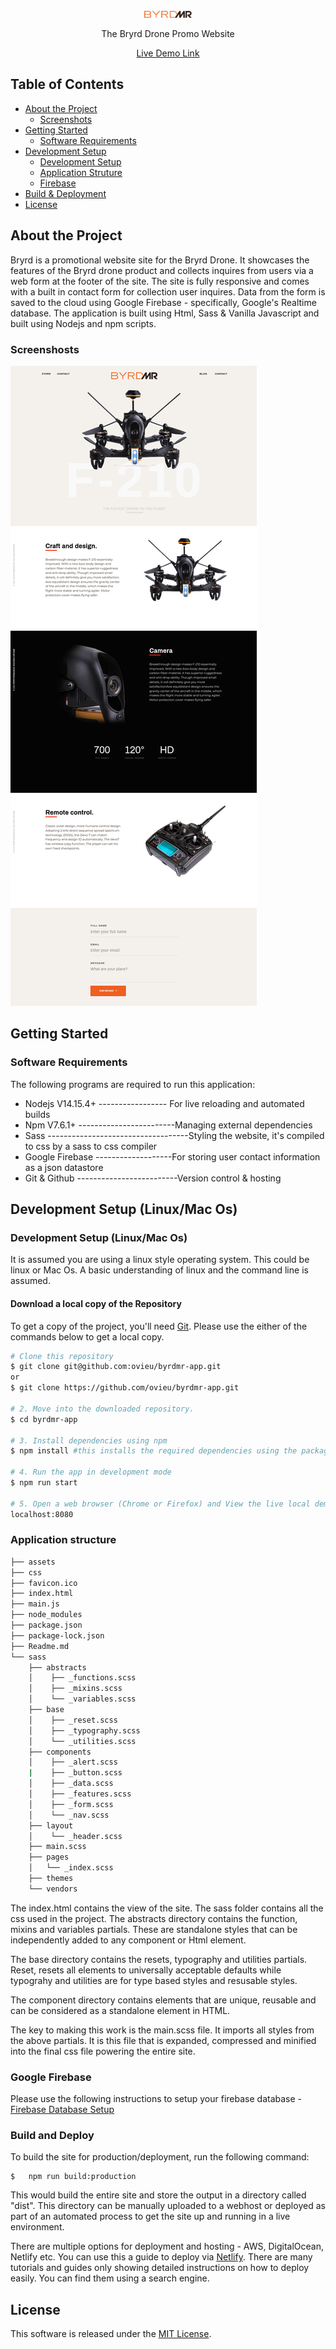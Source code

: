 <p align="center"> <img src="assets/images/Logo.png" width="15%"> </p>

<p align="center"> The Bryrd Drone Promo Website</p>
<p align="center"> <a href="https://eloquent-lamport-3379e3.netlify.app">Live Demo Link<a/></p>

<!-- TABLE OF CONTENTS -->
## Table of Contents

* [About the Project](#about-the-project)
  * [Screenshots](#screenshots)
* [Getting Started](#getting-started)
    * [Software Requirements](#requirements)
* [Development Setup](#development-setup-linuxmac-os)
  * [Development Setup](#Development-setup)
  * [Application Struture](#application-structure)
  * [Firebase](#google-firebase)
* [Build & Deployment](#build-and-deploy)
* [License](#license)

## About the Project

<p>
Bryrd is a promotional website site for the Bryrd Drone. It showcases the features of the Bryrd drone product and collects inquires from users via a web form at the footer of the site. The site is fully responsive and comes with a built in contact form for collection user inquires. Data from the form is saved to the cloud using Google Firebase - specifically, Google's Realtime database. The application is built using Html, Sass & Vanilla Javascript and built using Nodejs and npm scripts. 
</p>

### Screenshosts
![alt-text-1](assets/images/drone-full-e.jpg "title-1") 

## Getting Started
### Software Requirements

The following programs are required to run this application:
- Nodejs V14.15.4+    ----------------- For live reloading and automated builds
- Npm V7.6.1+         ------------------------Managing external dependencies 
- Sass                 -----------------------------------Styling the website, it's compiled to css by a sass to css compiler
- Google Firebase -------------------For storing user contact information as a json datastore
- Git & Github  -------------------------Version control & hosting

## Development Setup (Linux/Mac Os)
### Development Setup (Linux/Mac Os)

It is assumed you are using a linux style operating system. This could be linux or Mac Os. 
A basic understanding of linux and the command line is assumed.

#### Download a local copy of the Repository
To get a copy of the project, you'll need [Git](https://git-scm.com). Please use the either of the commands below to get a local copy.

```bash
# Clone this repository
$ git clone git@github.com:ovieu/byrdmr-app.git 
or
$ git clone https://github.com/ovieu/byrdmr-app.git 

# 2. Move into the downloaded repository.
$ cd byrdmr-app 

# 3. Install dependencies using npm  
$ npm install #this installs the required dependencies using the package.json file in the project direcorty 

# 4. Run the app in development mode 
$ npm run start

# 5. Open a web browser (Chrome or Firefox) and View the live local demo by typing the following address into the browser:
localhost:8080
```
### Application structure
```bash
├── assets
├── css
├── favicon.ico
├── index.html
├── main.js
├── node_modules
├── package.json
├── package-lock.json
├── Readme.md
└── sass
    ├── abstracts
    │    ├── _functions.scss
    │    ├── _mixins.scss
    │    └── _variables.scss
    ├── base
    │    ├── _reset.scss
    │    ├── _typography.scss
    │    └── _utilities.scss
    ├── components
    │    ├── _alert.scss
    |    ├── _button.scss
    │    ├── _data.scss
    │    ├── _features.scss
    │    ├── _form.scss
    │    └── _nav.scss
    ├── layout
    │    └── _header.scss
    ├── main.scss
    ├── pages
    │   └── _index.scss
    ├── themes
    └── vendors
```
The index.html contains the view of the site. The sass folder contains all the css used in the project. The abstracts directory contains the function, mixins and variables partials. These are standalone styles that can be independently added to any component or Html element.

The base directory contains the resets, typography and utilities partials. Reset, resets all elements to universally acceptable defaults while typograhy and utilities are for type based styles and resusable styles.

The component directory contains elements that are unique, reusable and can be considered as a standalone element in HTML. 

The key to making this work is the main.scss file. It imports all styles from the above partials. It is this file that is expanded, compressed and minified into the final css file powering the entire site.

### Google Firebase
Please use the following instructions to setup your firebase database - [Firebase Database Setup](https://www.youtube.com/watch?v=PP4Tr0l08NE)

### Build and Deploy
To build the site for production/deployment, run the following command:
```bazaar
$   npm run build:production
```
This would build the entire site and store the output in a directory called "dist". This directory can be manually uploaded to a webhost or deployed as part of an automated process to get the site up and running in a live environment.

There are multiple options for deployment and hosting - AWS, DigitalOcean, Netlify etc. You can use this a guide to deploy via [Netlify](https://www.netlify.com/blog/2016/10/27/a-step-by-step-guide-deploying-a-static-site-or-single-page-app/). There are many tutorials and guides only showing detailed instructions on how to deploy easily. You can find them using a search engine.

## License
This software is released under the [MIT License](http://www.opensource.org/licenses/MIT).